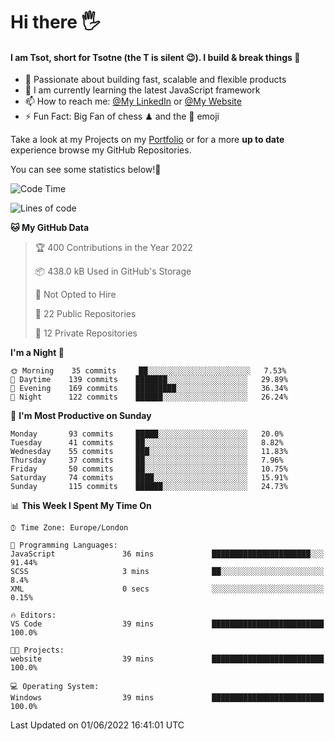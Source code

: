 # Hi there :raised_hand_with_fingers_splayed:
#### I am Tsot, short for Tsotne (the T is silent :wink:). I build & break things :space_invader:
- :telescope: Passionate about building fast, scalable and flexible products
- :seedling: I am currently learning the latest JavaScript framework 
- :mailbox: How to reach me: [@My LinkedIn](https://www.linkedin.com/in/tsotne-gvadzabia/) or [@My Website](https://tsotne.co.uk/contact)
- :zap: Fun Fact: Big Fan of chess ♟ and the 👾 emoji

Take a look at my Projects on my [Portfolio](https://tsotne.co.uk/) or for a more **up to date** experience browse my GitHub Repositories.

You can see some statistics below!:space_invader:
<!--START_SECTION:waka-->
![Code Time](http://img.shields.io/badge/Code%20Time-761%20hrs%202%20mins-blue)

![Lines of code](https://img.shields.io/badge/From%20Hello%20World%20I%27ve%20Written-626%20Thousand%20lines%20of%20code-blue)

**🐱 My GitHub Data** 

> 🏆 400 Contributions in the Year 2022
 > 
> 📦 438.0 kB Used in GitHub's Storage 
 > 
> 🚫 Not Opted to Hire
 > 
> 📜 22 Public Repositories 
 > 
> 🔑 12 Private Repositories  
 > 
**I'm a Night 🦉** 

```text
🌞 Morning    35 commits     ██░░░░░░░░░░░░░░░░░░░░░░░   7.53% 
🌆 Daytime    139 commits    ███████░░░░░░░░░░░░░░░░░░   29.89% 
🌃 Evening    169 commits    █████████░░░░░░░░░░░░░░░░   36.34% 
🌙 Night      122 commits    ██████░░░░░░░░░░░░░░░░░░░   26.24%

```
📅 **I'm Most Productive on Sunday** 

```text
Monday       93 commits     █████░░░░░░░░░░░░░░░░░░░░   20.0% 
Tuesday      41 commits     ██░░░░░░░░░░░░░░░░░░░░░░░   8.82% 
Wednesday    55 commits     ███░░░░░░░░░░░░░░░░░░░░░░   11.83% 
Thursday     37 commits     ██░░░░░░░░░░░░░░░░░░░░░░░   7.96% 
Friday       50 commits     ██░░░░░░░░░░░░░░░░░░░░░░░   10.75% 
Saturday     74 commits     ████░░░░░░░░░░░░░░░░░░░░░   15.91% 
Sunday       115 commits    ██████░░░░░░░░░░░░░░░░░░░   24.73%

```


📊 **This Week I Spent My Time On** 

```text
⌚︎ Time Zone: Europe/London

💬 Programming Languages: 
JavaScript               36 mins             ██████████████████████░░░   91.44% 
SCSS                     3 mins              ██░░░░░░░░░░░░░░░░░░░░░░░   8.4% 
XML                      0 secs              ░░░░░░░░░░░░░░░░░░░░░░░░░   0.15%

🔥 Editors: 
VS Code                  39 mins             █████████████████████████   100.0%

🐱‍💻 Projects: 
website                  39 mins             █████████████████████████   100.0%

💻 Operating System: 
Windows                  39 mins             █████████████████████████   100.0%

```


 Last Updated on 01/06/2022 16:41:01 UTC
<!--END_SECTION:waka-->
